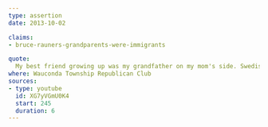 ```yaml
---
type: assertion
date: 2013-10-02

claims:
- bruce-rauners-grandparents-were-immigrants

quote:
  My best friend growing up was my grandfather on my mom's side. Swedish immigrant. Didn't speak much English.
where: Wauconda Township Republican Club
sources:
- type: youtube
  id: XG7yVGmU0K4
  start: 245
  duration: 6
---
```

